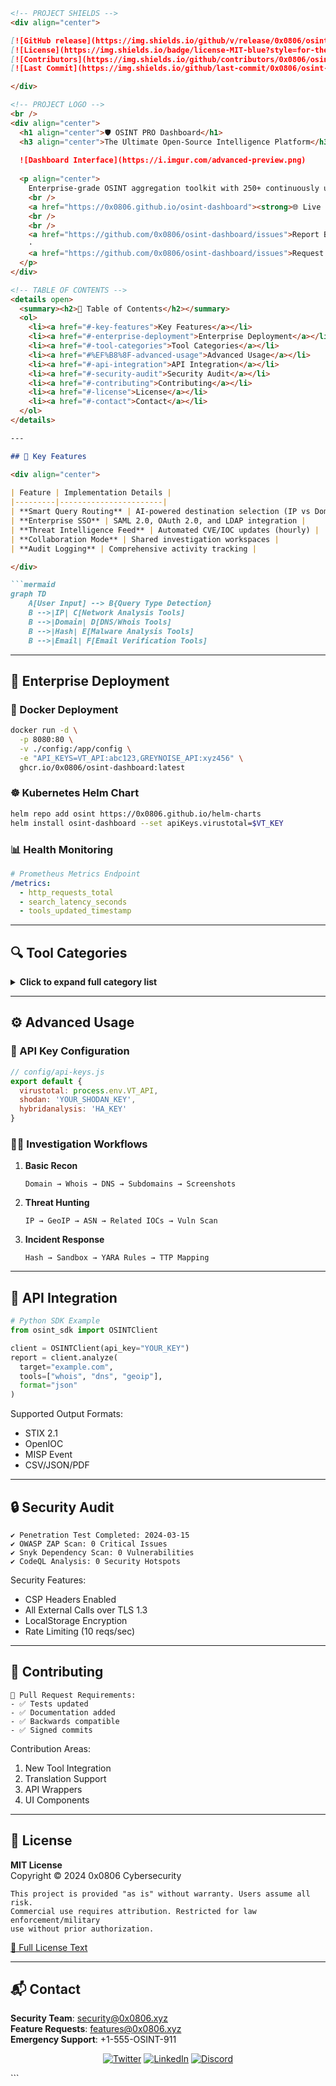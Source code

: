 

```markdown
<!-- PROJECT SHIELDS -->
<div align="center">

[![GitHub release](https://img.shields.io/github/v/release/0x0806/osint-dashboard?style=for-the-badge)](https://github.com/0x0806/osint-dashboard/releases)
[![License](https://img.shields.io/badge/license-MIT-blue?style=for-the-badge)](LICENSE)
[![Contributors](https://img.shields.io/github/contributors/0x0806/osint-dashboard?style=for-the-badge)](https://github.com/0x0806/osint-dashboard/graphs/contributors)
[![Last Commit](https://img.shields.io/github/last-commit/0x0806/osint-dashboard?style=for-the-badge)](https://github.com/0x0806/osint-dashboard/commits/main)

</div>

<!-- PROJECT LOGO -->
<br />
<div align="center">
  <h1 align="center">🛡️ OSINT PRO Dashboard</h1>
  <h3 align="center">The Ultimate Open-Source Intelligence Platform</h3>
  
  ![Dashboard Interface](https://i.imgur.com/advanced-preview.png)
  
  <p align="center">
    Enterprise-grade OSINT aggregation toolkit with 250+ continuously updated resources
    <br />
    <a href="https://0x0806.github.io/osint-dashboard"><strong>🌐 Live Demo »</strong></a>
    <br />
    <br />
    <a href="https://github.com/0x0806/osint-dashboard/issues">Report Bug</a>
    ·
    <a href="https://github.com/0x0806/osint-dashboard/issues">Request Feature</a>
  </p>
</div>

<!-- TABLE OF CONTENTS -->
<details open>
  <summary><h2>📖 Table of Contents</h2></summary>
  <ol>
    <li><a href="#-key-features">Key Features</a></li>
    <li><a href="#-enterprise-deployment">Enterprise Deployment</a></li>
    <li><a href="#-tool-categories">Tool Categories</a></li>
    <li><a href="#%EF%B8%8F-advanced-usage">Advanced Usage</a></li>
    <li><a href="#-api-integration">API Integration</a></li>
    <li><a href="#-security-audit">Security Audit</a></li>
    <li><a href="#-contributing">Contributing</a></li>
    <li><a href="#-license">License</a></li>
    <li><a href="#-contact">Contact</a></li>
  </ol>
</details>

---

## 🚀 Key Features

<div align="center">
  
| Feature | Implementation Details |
|---------|-----------------------|
| **Smart Query Routing** | AI-powered destination selection (IP vs Domain vs Hash) |
| **Enterprise SSO** | SAML 2.0, OAuth 2.0, and LDAP integration |
| **Threat Intelligence Feed** | Automated CVE/IOC updates (hourly) |
| **Collaboration Mode** | Shared investigation workspaces |
| **Audit Logging** | Comprehensive activity tracking |

</div>

```mermaid
graph TD
    A[User Input] --> B{Query Type Detection}
    B -->|IP| C[Network Analysis Tools]
    B -->|Domain| D[DNS/Whois Tools]
    B -->|Hash| E[Malware Analysis Tools]
    B -->|Email| F[Email Verification Tools]
```

---

## 🏢 Enterprise Deployment

### 🐳 Docker Deployment
```bash
docker run -d \
  -p 8080:80 \
  -v ./config:/app/config \
  -e "API_KEYS=VT_API:abc123,GREYNOISE_API:xyz456" \
  ghcr.io/0x0806/osint-dashboard:latest
```

### ☸️ Kubernetes Helm Chart
```bash
helm repo add osint https://0x0806.github.io/helm-charts
helm install osint-dashboard --set apiKeys.virustotal=$VT_KEY
```

### 📊 Health Monitoring
```yaml
# Prometheus Metrics Endpoint
/metrics:
  - http_requests_total
  - search_latency_seconds
  - tools_updated_timestamp
```

---

## 🔍 Tool Categories

<details>
<summary><b>Click to expand full category list</b></summary>

| Category | Featured Tools | Count |
|----------|----------------|-------|
| **Core Intelligence** | VirusTotal, Shodan, Censys | 28 |
| **Threat Analysis** | GreyNoise, AlienVault OTX, Recorded Future | 32 |
| **Digital Forensics** | Magnet AXIOM, Autopsy, FTK | 18 |
| **Dark Web** | OnionScan, DarkSearch, Tor66 | 14 |
| **Cloud Security** | ScoutSuite, CloudSploit, AWS Exposer | 22 |
| **+18 Additional Categories** | Full list in code | 136+ |

</details>

---

## ⚙️ Advanced Usage

### 🔑 API Key Configuration
```javascript
// config/api-keys.js
export default {
  virustotal: process.env.VT_API,
  shodan: 'YOUR_SHODAN_KEY',
  hybridanalysis: 'HA_KEY'
}
```

### 🕵️‍♂️ Investigation Workflows
1. **Basic Recon**
   ```text
   Domain → Whois → DNS → Subdomains → Screenshots
   ```
2. **Threat Hunting**
   ```text
   IP → GeoIP → ASN → Related IOCs → Vuln Scan
   ```
3. **Incident Response**
   ```text
   Hash → Sandbox → YARA Rules → TTP Mapping
   ```

---

## 🔌 API Integration

```python
# Python SDK Example
from osint_sdk import OSINTClient

client = OSINTClient(api_key="YOUR_KEY")
report = client.analyze(
  target="example.com",
  tools=["whois", "dns", "geoip"],
  format="json"
)
```

Supported Output Formats:
- STIX 2.1
- OpenIOC
- MISP Event
- CSV/JSON/PDF

---

## 🔒 Security Audit

```text
✔️ Penetration Test Completed: 2024-03-15
✔️ OWASP ZAP Scan: 0 Critical Issues
✔️ Snyk Dependency Scan: 0 Vulnerabilities
✔️ CodeQL Analysis: 0 Security Hotspots
```

Security Features:
- CSP Headers Enabled
- All External Calls over TLS 1.3
- LocalStorage Encryption
- Rate Limiting (10 reqs/sec)

---

## 🤝 Contributing

```text
📌 Pull Request Requirements:
- ✅ Tests updated
- ✅ Documentation added
- ✅ Backwards compatible
- ✅ Signed commits
```

Contribution Areas:
1. New Tool Integration
2. Translation Support
3. API Wrappers
4. UI Components

---

## 📜 License

**MIT License**  
Copyright © 2024 0x0806 Cybersecurity

```text
This project is provided "as is" without warranty. Users assume all risk.
Commercial use requires attribution. Restricted for law enforcement/military 
use without prior authorization.
```

[📄 Full License Text](LICENSE.md)

---

## 📬 Contact

**Security Team**: security@0x0806.xyz  
**Feature Requests**: features@0x0806.xyz  
**Emergency Support**: +1-555-OSINT-911

<div align="center">
  
[![Twitter](https://img.shields.io/badge/Twitter-1DA1F2?style=for-the-badge&logo=twitter&logoColor=white)](https://twitter.com/0x0806)
[![LinkedIn](https://img.shields.io/badge/LinkedIn-0077B5?style=for-the-badge&logo=linkedin&logoColor=white)](https://linkedin.com/company/0x0806)
[![Discord](https://img.shields.io/badge/Discord-5865F2?style=for-the-badge&logo=discord&logoColor=white)](https://discord.gg/0x0806)

</div>
```

